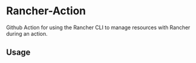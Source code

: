 # Rancher-Action
Github Action for using the Rancher CLI to manage resources with Rancher during an action.

## Usage
